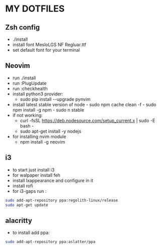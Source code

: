 # MY DOTFILES
## Zsh config
- ./install
- install font MesloLGS NF Regluar.ttf
- set default font for your terminal
## Neovim
- run ./install
- run :PlugUpdate
- run :checkhealth
- install python3 provider:
    - sudo pip install --upgrade pynvim
- install latest stable version of node
        - sudo npm cache clean -f
        - sudo npm install -g npm
        - sudo n stable
- if not working:
    - curl -fsSL https://deb.nodesource.com/setup_current.x | sudo -E bash -
    - sudo apt-get install -y nodejs
- for installing nvim module
    - npm install -g neovim
## i3
- to start just install i3
- for walpaper install feh
- install lxappearance and configure in it
- install rofi
- for i3-gaps run :
```sh
sudo add-apt-repository ppa:regolith-linux/release
sudo apt-get update
```
## alacritty
- to install add ppa:
```sh
sudo add-apt-repository ppa:aslatter/ppa
```

